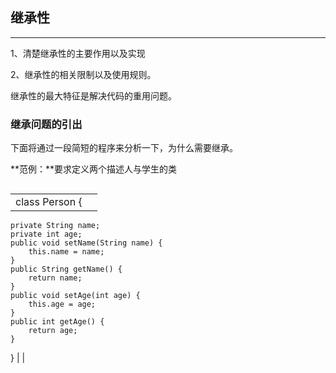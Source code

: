 ## 继承性

---

1、清楚继承性的主要作用以及实现

2、继承性的相关限制以及使用规则。

继承性的最大特征是解决代码的重用问题。

### 继承问题的引出

下面将通过一段简短的程序来分析一下，为什么需要继承。

**范例：**要求定义两个描述人与学生的类

```java

```

|  |  |
|:---:|:---:|
| class Person {
	private String name;
	private int age;
	public void setName(String name) {
		this.name = name;
	}
	public String getName() {
		return name;
	}
	public void setAge(int age) {
		this.age = age;
	}
	public int getAge() {
		return age;
	}
} |  |

